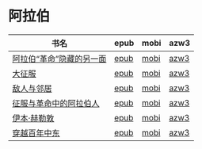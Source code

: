# 阿拉伯

| 书名 | epub | mobi | azw3 |
| --- | --- | --- | --- |
| [阿拉伯“革命”隐藏的另一面](http://ct.dalanmei.com/f/31084289-570298265-a3258a) | [epub](http://ct.dalanmei.com/f/31084289-570298265-a3258a) | [mobi](http://ct.dalanmei.com/f/31084289-570173559-688d9f) | [azw3](http://ct.dalanmei.com/f/31084289-570366620-49ec26) |
| [大征服](http://ct.dalanmei.com/f/31084289-572114961-fb8b64) | [epub](http://ct.dalanmei.com/f/31084289-572114961-fb8b64) | [mobi](http://ct.dalanmei.com/f/31084289-571710524-3d2b2b) | [azw3](http://ct.dalanmei.com/f/31084289-572135185-a565cc) |
| [敌人与邻居](http://ct.dalanmei.com/f/31084289-571806171-171b67) | [epub](http://ct.dalanmei.com/f/31084289-571806171-171b67) | [mobi](http://ct.dalanmei.com/f/31084289-571537840-0c969d) | [azw3](http://ct.dalanmei.com/f/31084289-572195867-aac35e) |
| [征服与革命中的阿拉伯人](http://ct.dalanmei.com/f/31084289-571815127-a3e621) | [epub](http://ct.dalanmei.com/f/31084289-571815127-a3e621) | [mobi](http://ct.dalanmei.com/f/31084289-571544955-be86c8) | [azw3](http://ct.dalanmei.com/f/31084289-572197732-b0759d) |
| [伊本·赫勒敦](http://ct.dalanmei.com/f/31084289-571779521-6727d5) | [epub](http://ct.dalanmei.com/f/31084289-571779521-6727d5) | [mobi](http://ct.dalanmei.com/f/31084289-571523347-cca53c) | [azw3](http://ct.dalanmei.com/f/31084289-571975349-4ecb58) |
| [穿越百年中东](http://ct.dalanmei.com/f/31084289-571783045-4d5abe) | [epub](http://ct.dalanmei.com/f/31084289-571783045-4d5abe) | [mobi](http://ct.dalanmei.com/f/31084289-571424911-531d7c) | [azw3](http://ct.dalanmei.com/f/31084289-571884097-94e897) |
